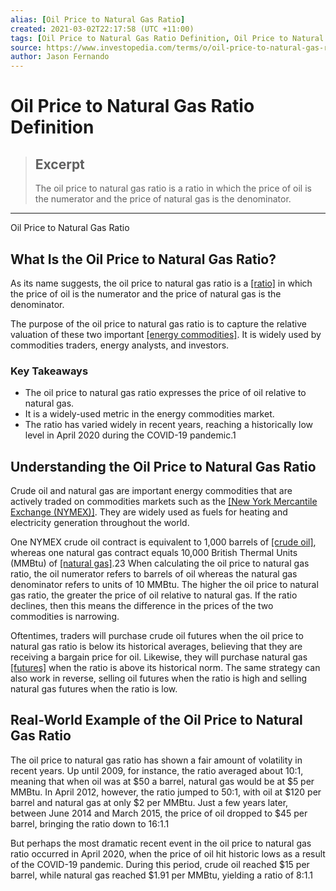 ```yaml
---
alias: [Oil Price to Natural Gas Ratio]
created: 2021-03-02T22:17:58 (UTC +11:00)
tags: [Oil Price to Natural Gas Ratio Definition, Oil Price to Natural Gas Ratio]
source: https://www.investopedia.com/terms/o/oil-price-to-natural-gas-ratio.asp
author: Jason Fernando
---
```


# Oil Price to Natural Gas Ratio Definition

> ## Excerpt
> The oil price to natural gas ratio is a ratio in which the price of oil is the numerator and the price of natural gas is the denominator.

---

Oil Price to Natural Gas Ratio
## What Is the Oil Price to Natural Gas Ratio?

As its name suggests, the oil price to natural gas ratio is a [[ratio]](https://www.investopedia.com/terms/r/ratioanalysis.asp) in which the price of oil is the numerator and the price of natural gas is the denominator. 

The purpose of the oil price to natural gas ratio is to capture the relative valuation of these two important [[energy commodities]](https://www.investopedia.com/energy-trading-4689668). It is widely used by commodities traders, energy analysts, and investors.

### Key Takeaways

-   The oil price to natural gas ratio expresses the price of oil relative to natural gas.
-   It is a widely-used metric in the energy commodities market.
-   The ratio has varied widely in recent years, reaching a historically low level in April 2020 during the COVID-19 pandemic.1

## Understanding the Oil Price to Natural Gas Ratio

Crude oil and natural gas are important energy commodities that are actively traded on commodities markets such as the [[New York Mercantile Exchange (NYMEX)]](https://www.investopedia.com/terms/n/nymex.asp). They are widely used as fuels for heating and electricity generation throughout the world.

One NYMEX crude oil contract is equivalent to 1,000 barrels of [[crude oil]](https://www.investopedia.com/terms/c/crude-oil.asp), whereas one natural gas contract equals 10,000 British Thermal Units (MMBtu) of [[natural gas]](https://www.investopedia.com/articles/fundamental-analysis/12/natural-gas-primer.asp).23 When calculating the oil price to natural gas ratio, the oil numerator refers to barrels of oil whereas the natural gas denominator refers to units of 10 MMBtu. The higher the oil price to natural gas ratio, the greater the price of oil relative to natural gas. If the ratio declines, then this means the difference in the prices of the two commodities is narrowing.

Oftentimes, traders will purchase crude oil futures when the oil price to natural gas ratio is below its historical averages, believing that they are receiving a bargain price for oil. Likewise, they will purchase natural gas [[futures]](https://www.investopedia.com/terms/f/futures.asp) when the ratio is above its historical norm. The same strategy can also work in reverse, selling oil futures when the ratio is high and selling natural gas futures when the ratio is low.

## Real-World Example of the Oil Price to Natural Gas Ratio

The oil price to natural gas ratio has shown a fair amount of volatility in recent years. Up until 2009, for instance, the ratio averaged about 10:1, meaning that when oil was at $50 a barrel, natural gas would be at $5 per MMBtu. In April 2012, however, the ratio jumped to 50:1, with oil at $120 per barrel and natural gas at only $2 per MMBtu. Just a few years later, between June 2014 and March 2015, the price of oil dropped to $45 per barrel, bringing the ratio down to 16:1.1

But perhaps the most dramatic recent event in the oil price to natural gas ratio occurred in April 2020, when the price of oil hit historic lows as a result of the COVID-19 pandemic. During this period, crude oil reached $15 per barrel, while natural gas reached $1.91 per MMBtu, yielding a ratio of 8:1.1
